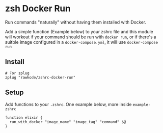 # zsh Docker Run

Run commands "naturally" without having them installed with Docker.

Add a simple function (Example below) to your zshrc file and this module will
workout if your command should be run with `docker run`, or if there's a suitble image
configured in a `docker-compose.yml`, it will use `docker-compose run`

## Install

```shell
# For zplug
zplug "rawkode/zshrc-docker-run"
```

## Setup

Add functions to your `.zshrc`. One example below, more inside `example-zshrc`

```shell
function elixir {
  run_with_docker "image_name" "image_tag" "command" $@
}
```
